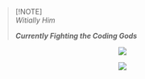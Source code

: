 > [!NOTE]\
>  *Witially Him*
> 
> ***Currently Fighting the Coding Gods***

<p align="center">
  <img align="center"
    SRC="https://github-readme-stats.vercel.app/api?username=Keohh&show_icons=true&theme=github_dark"
  />
</p>

<p align="center">
  <img align="center"
      src="https://github-readme-stats.vercel.app/api/top-langs/?username=Keohh&layout=compact&theme=github_dark"
  />
</p>


